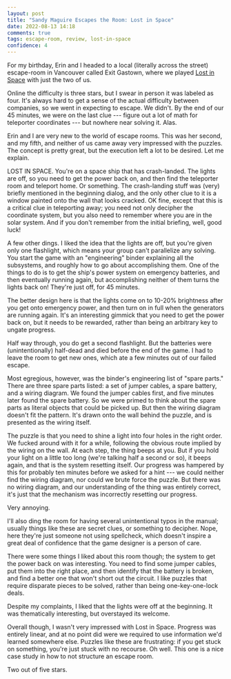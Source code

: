 ```yaml
---
layout: post
title: "Sandy Maguire Escapes the Room: Lost in Space"
date: 2022-08-13 14:18
comments: true
tags: escape-room, review, lost-in-space
confidence: 4
---
```


For my birthday, Erin and I headed to a local (literally across the street)
escape-room in Vancouver called Exit Gastown, where we played [Lost in
Space](https://e-exit.ca/escape/games/lost-in-space-ecape-room/) with just the
two of us.

Online the difficulty is three stars, but I swear in person it was labeled as
four. It's always hard to get a sense of the actual difficulty between
companies, so we went in expecting to escape. We didn't. By the end of our 45
minutes, we were on the last clue --- figure out a lot of math for teleporter
coordinates --- but nowhere near solving it. Alas.

Erin and I are very new to the world of escape rooms. This was her second, and
my fifth, and neither of us came away very impressed with the puzzles. The
concept is pretty great, but the execution left a lot to be desired. Let me
explain.

LOST IN SPACE. You're on a space ship that has crash-landed. The lights are off,
so you need to get the power back on, and then find the teleporter room and
teleport home. Or something. The crash-landing stuff was (very) briefly
mentioned in the beginning dialog, and the only other clue to it is a window
painted onto the wall that looks cracked. OK fine, except that this is a
critical clue in teleporting away; you need not only decipher the coordinate
system, but you also need to remember where you are in the solar system. And if
you don't remember from the initial briefing, well, good luck!

A few other dings. I liked the idea that the lights are off, but you're given
only one flashlight, which means your group can't parallelize any solving. You
start the game with an "engineering" binder explaining all the subsystems, and
roughly how to go about accomplishing them. One of the things to do is to get
the ship's power system on emergency batteries, and then eventually running
again, but accomplishing neither of them turns the lights back on! They're just
off, for 45 minutes.

The better design here is that the lights come on to 10-20% brightness after you
get onto emergency power, and then turn on in full when the generators are
running again. It's an interesting gimmick that you need to get the power back
on, but it needs to be rewarded, rather than being an arbitrary key to ungate
progress.

Half way through, you do get a second flashlight. But the batteries were
(unintentionally) half-dead and died before the end of the game. I had to leave
the room to get new ones, which ate a few minutes out of our failed escape.

Most egregious, however, was the binder's engineering list of "spare parts."
There are three spare parts listed: a set of jumper cables, a spare battery, and
a wiring diagram. We found the jumper cables first, and five minutes later found
the spare battery. So we were primed to think about the spare parts as literal
objects that could be picked up. But then the wiring diagram doesn't fit the
pattern. It's drawn onto the wall behind the puzzle, and is presented as the
wiring itself.

The puzzle is that you need to shine a light into four holes in the right order.
We fucked around with it for a while, following the obvious route implied by the
wiring on the wall. At each step, the thing beeps at you. But if you hold your
light on a little too long (we're talking half a second or so), it beeps again,
and that is the system resetting itself. Our progress was hampered by this for
probably ten minutes before we asked for a hint --- we could neither find the
wiring diagram, nor could we brute force the puzzle. But there was no wiring
diagram, and our understanding of the thing was entirely correct, it's just that
the mechanism was incorrectly resetting our progress.

Very annoying.

I'll also ding the room for having several unintentional typos in the manual;
usually things like these are secret clues, or something to decipher. Nope, here
they're just someone not using spellcheck, which doesn't inspire a great deal of
confidence that the game designer is a person of care.

There were some things I liked about this room though; the system to get the
power back on was interesting. You need to find some jumper cables, put them
into the right place, and then identify that the battery is broken, and find a
better one that won't short out the circuit. I like puzzles that require
disparate pieces to be solved, rather than being one-key-one-lock deals.

Despite my complaints, I liked that the lights were off at the beginning. It was
thematically interesting, but overstayed its welcome.

Overall though, I wasn't very impressed with Lost in Space. Progress was
entirely linear, and at no point did were we required to use information we'd
learned somewhere else. Puzzles like these are frustrating: if you get stuck on
something, you're just stuck with no recourse. Oh well. This one is a nice case
study in how to not structure an escape room.

Two out of five stars.

